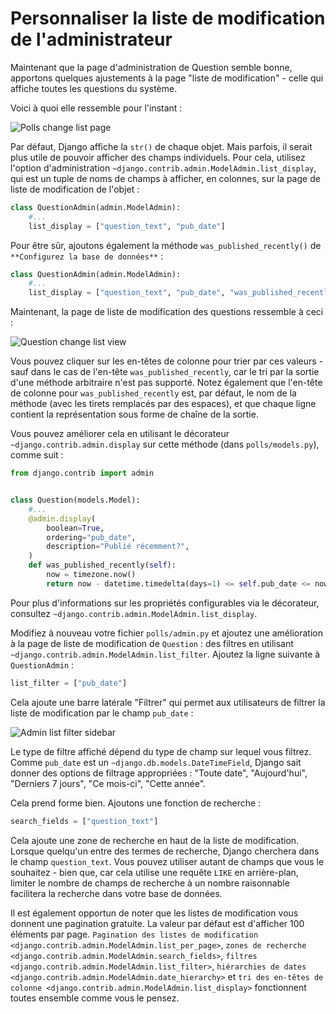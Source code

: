 # Personnaliser la liste de modification de l'administrateur

Maintenant que la page d'administration de Question semble bonne, apportons quelques ajustements à la page "liste de modification" - celle qui affiche toutes les questions du système.

Voici à quoi elle ressemble pour l'instant :

![Polls change list page](../assets/admin04t.png)

Par défaut, Django affiche la `str()` de chaque objet. Mais parfois, il serait plus utile de pouvoir afficher des champs individuels. Pour cela, utilisez l'option d'administration `~django.contrib.admin.ModelAdmin.list_display`, qui est un tuple de noms de champs à afficher, en colonnes, sur la page de liste de modification de l'objet :

```python
class QuestionAdmin(admin.ModelAdmin):
    #...
    list_display = ["question_text", "pub_date"]
```

Pour être sûr, ajoutons également la méthode `was_published_recently()` de `**Configurez la base de données**` :

```python
class QuestionAdmin(admin.ModelAdmin):
    #...
    list_display = ["question_text", "pub_date", "was_published_recently"]
```

Maintenant, la page de liste de modification des questions ressemble à ceci :

![Question change list view](../assets/20230908-16-14-08-GNY2lggF.png)

Vous pouvez cliquer sur les en-têtes de colonne pour trier par ces valeurs - sauf dans le cas de l'en-tête `was_published_recently`, car le tri par la sortie d'une méthode arbitraire n'est pas supporté. Notez également que l'en-tête de colonne pour `was_published_recently` est, par défaut, le nom de la méthode (avec les tirets remplacés par des espaces), et que chaque ligne contient la représentation sous forme de chaîne de la sortie.

Vous pouvez améliorer cela en utilisant le décorateur `~django.contrib.admin.display` sur cette méthode (dans `polls/models.py`), comme suit :

```python
from django.contrib import admin


class Question(models.Model):
    #...
    @admin.display(
        boolean=True,
        ordering="pub_date",
        description="Publié récemment?",
    )
    def was_published_recently(self):
        now = timezone.now()
        return now - datetime.timedelta(days=1) <= self.pub_date <= now
```

Pour plus d'informations sur les propriétés configurables via le décorateur, consultez `~django.contrib.admin.ModelAdmin.list_display`.

Modifiez à nouveau votre fichier `polls/admin.py` et ajoutez une amélioration à la page de liste de modification de `Question` : des filtres en utilisant `~django.contrib.admin.ModelAdmin.list_filter`. Ajoutez la ligne suivante à `QuestionAdmin` :

```python
list_filter = ["pub_date"]
```

Cela ajoute une barre latérale "Filtrer" qui permet aux utilisateurs de filtrer la liste de modification par le champ `pub_date` :

![Admin list filter sidebar](../assets/20230908-16-16-39-otfMNyYo.png)

Le type de filtre affiché dépend du type de champ sur lequel vous filtrez. Comme `pub_date` est un `~django.db.models.DateTimeField`, Django sait donner des options de filtrage appropriées : "Toute date", "Aujourd'hui", "Derniers 7 jours", "Ce mois-ci", "Cette année".

Cela prend forme bien. Ajoutons une fonction de recherche :

```python
search_fields = ["question_text"]
```

Cela ajoute une zone de recherche en haut de la liste de modification. Lorsque quelqu'un entre des termes de recherche, Django cherchera dans le champ `question_text`. Vous pouvez utiliser autant de champs que vous le souhaitez - bien que, car cela utilise une requête `LIKE` en arrière-plan, limiter le nombre de champs de recherche à un nombre raisonnable facilitera la recherche dans votre base de données.

Il est également opportun de noter que les listes de modification vous donnent une pagination gratuite. La valeur par défaut est d'afficher 100 éléments par page. `Pagination des listes de modification
<django.contrib.admin.ModelAdmin.list_per_page>`, `zones de recherche
<django.contrib.admin.ModelAdmin.search_fields>`, `filtres
<django.contrib.admin.ModelAdmin.list_filter>`, `hiérarchies de dates
<django.contrib.admin.ModelAdmin.date_hierarchy>` et `tri des en-têtes de colonne <django.contrib.admin.ModelAdmin.list_display>` fonctionnent toutes ensemble comme vous le pensez.
